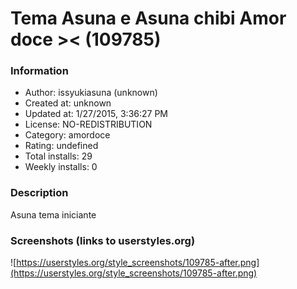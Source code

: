 # Tema Asuna e Asuna chibi Amor doce >< (109785)

### Information
- Author: issyukiasuna (unknown)
- Created at: unknown
- Updated at: 1/27/2015, 3:36:27 PM
- License: NO-REDISTRIBUTION
- Category: amordoce
- Rating: undefined
- Total installs: 29
- Weekly installs: 0


### Description
Asuna tema iniciante


### Screenshots (links to userstyles.org)
![https://userstyles.org/style_screenshots/109785-after.png](https://userstyles.org/style_screenshots/109785-after.png)


